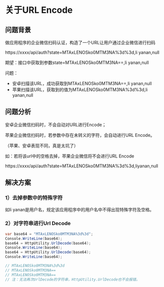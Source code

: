 # 关于URL Encode

## 问题背景

做应用程序的企业微信扫码认证，构造了一个URL让用户通过企业微信进行扫码

https://xxxx/api/auth?state=MTAxLENOSko0MTM3NA%3d%3d,li yanan,null

期望：接口中获取到参数state=MTAxLENOSko0MTM3NA==,li yanan,null

问题：

+ 安卓扫描该URL，成功获取到MTAxLENOSko0MTM3NA==,li yanan,null
+ 苹果扫描该URL，获取到的值为MTAxLENOSko0MTM3NA%3d%3d,li yanan,null

## 问题分析

安卓企业微信扫码时，不会自动对URL进行Encode；

苹果企业微信扫码时，若参数中存在未转义的字符，会自动进行URL Encode。

（苹果、安卓表现不同，真是太坑了）

如：若将该url中的空格去掉，苹果企业微信将不会进行URL Encode

https://xxxx/api/auth?state=MTAxLENOSko0MTM3NA%3d%3d,liyanan,null

## 解决方案

### 1）去掉参数中的特殊字符

如li yanan是用户名，规定该应用程序中的用户名中不得出现特殊字符及空格。

### 2）对字符串进行Url Decode

```C#
var base64 = "MTAxLENOSko0MTM3NA%3d%3d";
Console.WriteLine(base64);
base64 = HttpUtility.UrlDecode(base64);
Console.WriteLine(base64);
base64 = HttpUtility.UrlDecode(base64);
Console.WriteLine(base64);

// MTAxLENOSko0MTM3NA%3d%3d
// MTAxLENOSko0MTM3NA==
// MTAxLENOSko0MTM3NA==
// 注：无法再次UrlDecode的字符串，HttpUtility.UrlDecode也不会报错。
```



